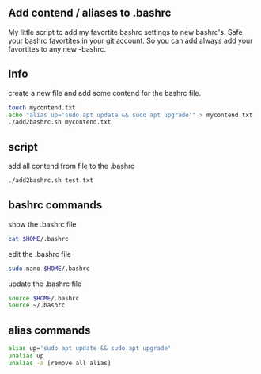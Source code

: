 ## Add contend / aliases to .bashrc

My little script to add my favortite bashrc settings to new bashrc's.
Safe your bashrc favortites in your git account.
So you can add always add your favortites to any new -bashrc.

## Info

create a new file and add some contend for the bashrc file.

```bash
touch mycontend.txt
echo "alias up='sudo apt update && sudo apt upgrade'" > mycontend.txt
./add2bashrc.sh mycontend.txt
```

## script

add all contend from file to the .bashrc

```bash
./add2bashrc.sh test.txt
```

## bashrc commands

show the .bashrc file

```bash
cat $HOME/.bashrc
```

edit the .bashrc file

```bash
sudo nano $HOME/.bashrc
```

update the .bashrc file

```bash
source $HOME/.bashrc
source ~/.bashrc
```

## alias commands

```bash
alias up='sudo apt update && sudo apt upgrade'
unalias up
unalias -a [remove all alias]
```
